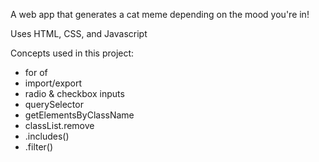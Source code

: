 A web app that generates a cat meme depending on the mood you're in!

Uses HTML, CSS, and Javascript

Concepts used in this project:

* for of
* import/export
* radio & checkbox inputs
* querySelector
* getElementsByClassName
* classList.remove
* .includes()
* .filter()